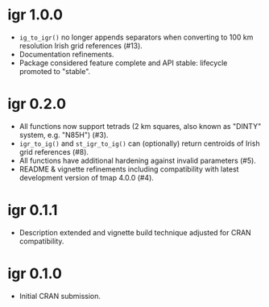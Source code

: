 # igr 1.0.0

* `ig_to_igr()` no longer appends separators when converting to 100 km resolution Irish grid references (#13).
* Documentation refinements.
* Package considered feature complete and API stable: lifecycle promoted to "stable".

# igr 0.2.0

* All functions now support tetrads (2 km squares, also known as "DINTY" system, e.g. "N85H") (#3).
* `igr_to_ig()` and `st_igr_to_ig()` can (optionally) return centroids of Irish grid references (#8).
* All functions have additional hardening against invalid parameters (#5).
* README & vignette refinements including compatibility with latest development version of tmap 4.0.0 (#4).

# igr 0.1.1

* Description extended and vignette build technique adjusted for CRAN compatibility.

# igr 0.1.0

* Initial CRAN submission.
